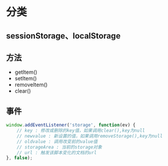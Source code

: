 # 分类

## sessionStorage、localStorage

## 方法

* getItem()
* setItem()
* removeItem()
* clear()

## 事件

```javascript
window.addEventListener('storage', function(ev) {
    // key : 修改或删除的key值，如果调用clear(),key为null
    // newvalue : 新设置的值，如果调用removeStorage(),key为null
    // oldvalue : 调用改变前的value值
    // storageArea : 当前的storage对象
    // url : 触发该脚本变化的文档的url
}, false);
```
